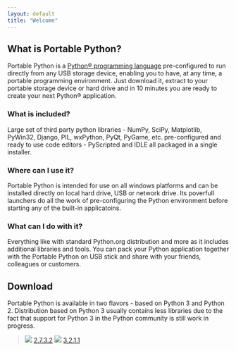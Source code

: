 ```yaml
---
layout: default
title: "Welcome"
---
```

## What is Portable Python?
Portable Python is a [Python® programming language](http://Python.org/ "Python® programming language") pre-configured to run directly from any USB storage device, enabling you to have, at any time, a portable programming environment. Just download it, extract to your portable storage device or hard drive and in 10 minutes you are ready to create your next Python® application.

### What is included?
Large set of third party python libraries - NumPy, SciPy, Matplotlib, PyWin32, Django, PIL, wxPython, PyQt, PyGame, etc.  pre-configured and ready to use code editors - PyScripted and IDLE all packaged in a single installer.

### Where can I use it?
Portable Python is intended for use on all windows platforms and can be installed directly on local hard drive, USB or network drive. Its poverfull launchers do all the work of pre-configuring the Python environment before starting any of the built-in applicatoins.

### What can I do with it?
Everything like with standard Python.org distribution and more as it includes additional libraries and tools. You can pack your Python application together with the Portable Python on USB stick and share with your friends, colleagues or customers.

## Download
Portable Python is available in two flavors - based on Python 3 and Python 2. Distribution based on Python 3 usually contains less libraries due to the fact that support for Python 3 in the Python community is still work in progress.

> ![][dllogo] [2.7.3.2]({{site.url}}/wiki/PortablePython2.7.3.2/ "Download Portable Python 2.7.3.2") ![][dllogo] [3.2.1.1]({{site.url}}/wiki/PortablePython3.2.1.1/ "Download Portable Python 3.2.1.1")

[dllogo]: {{site.url}}/images/download.png



